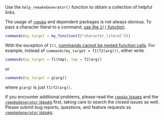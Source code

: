 Use the `help_remakeGenerator()` function to obtain a collection of helpful links.

The usage of [`remake`](https://github.com/richfitz/remake) and dependent packages is not always obvious. To pass a character literal to a command, [use the `I()` function](https://github.com/richfitz/remake/issues/58).

```r
commands(my_target = my_function(I("character_literal")))
```

With the exception of `I()`, [commands cannot be nested function calls](https://github.com/richfitz/remake/issues/86). For example, instead of `commands(my_target = f1(f2(arg)))`, either write

```r
commands(my_target = f1(tmp), tmp = f2(arg))
```

or

```r
commands(my_target = g(arg))
```

where `g(arg)` is just `f1(f2(arg))`.

If you encounter additional problems, please read the [`remake` issues](https://github.com/richfitz/remake/issues) and the [`remakeGenerator` issues](https://github.com/wlandau/remakeGenerator/issues) first, taking care to search the closed issues as well. Please submit bug reports, questions, and feature requests as [`remakeGenerator` issues](https://github.com/wlandau/remakeGenerator/issues).
